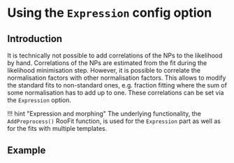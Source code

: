 # Using the `Expression` config option

## Introduction

It is technically not possible to add correlations of the NPs to the likelihood by hand. Correlations of the NPs are estimated from the fit during the likelihood minimisation step.
However, it is possible to correlate the normalisation factors with other normalisation factors.
This allows to modify the standard fits to non-standard ones, e.g. fraction fitting where the sum of some normalisation has to add up to one.
These correlations can be set via the `Expression` option.

!!! hint "Expression and morphing"
    The underlying functionality, the `AddPreprocess()` RooFit function, is used for the `Expression` part as well as for the fits with multiple templates.

## Example
